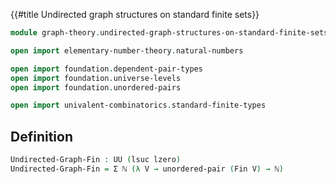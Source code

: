 {{#title  Undirected graph structures on standard finite sets}}

```agda
module graph-theory.undirected-graph-structures-on-standard-finite-sets where

open import elementary-number-theory.natural-numbers

open import foundation.dependent-pair-types
open import foundation.universe-levels
open import foundation.unordered-pairs

open import univalent-combinatorics.standard-finite-types
```

## Definition

```agda
Undirected-Graph-Fin : UU (lsuc lzero)
Undirected-Graph-Fin = Σ ℕ (λ V → unordered-pair (Fin V) → ℕ)
```

